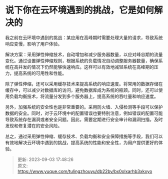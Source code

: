 # 说下你在云环境遇到的挑战，它是如何解决的

我之前在云环境中遇到的挑战：某应用在高峰期时需要处理大量的请求，导致系统响应变慢，影响了用户体验。

解决方案：采用弹性伸缩技术，自动增加和减少服务器数量，以应对峰谷期的流量变化。通过设置弹性伸缩规则，根据系统的负载情况自动调整服务器数量，确保系统在高并发的情况下仍然能够快速响应。这样可以有效地减轻系统在高峰期的压力，提高系统的可用性和性能。

除了弹性伸缩，还可以采用缓存技术来提高系统的响应速度。将常用的数据存储在缓存中，可以减少对数据库的访问，避免数据库成为系统的瓶颈。同时，还可以使用负载均衡技术，将流量分发到多个服务器上，提高系统的吞吐量和响应速度。

另外，加强系统的安全性也是非常重要的。采用防火墙、入侵检测等手段可以保护数据的安全。同时，对于云环境中的配置错误也要特别注意，例如错误的配置可能导致系统存在漏洞或者安全问题。因此，需要定期进行安全审计和漏洞扫描，及时发现和修复潜在的安全风险。

总之，通过采用弹性伸缩、缓存技术、负载均衡和安全保障措施等手段，我们可以有效地解决云环境中遇到的挑战，提高系统的性能和安全性，为用户提供更好的体验。



> 更新: 2023-09-03 17:48:26  
> 原文: <https://www.yuque.com/tulingzhouyu/db22bv/bx0olxarhb3xkxyo>